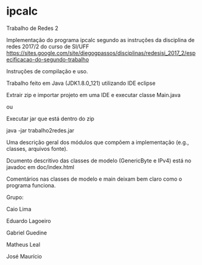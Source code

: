 # ipcalc
Trabalho de Redes 2

Implementação do programa ipcalc segundo as instruções da disciplina de redes 2017/2 do curso de SI/UFF
https://sites.google.com/site/diegogpassos/disciplinas/redesisi_2017_2/especificacao-do-segundo-trabalho

Instruções de compilação e uso.

  Trabalho feito em Java (JDK1.8.0_121) utilizando IDE eclipse
  
  Extrair zip e importar projeto em uma IDE e executar classe Main.java
  
  ou
  
  Executar jar que está dentro do zip
  
  java -jar trabalho2redes.jar
  
  
Uma descrição geral dos módulos que compõem a implementação (e.g., classes, arquivos fonte).

  Dcumento descritivo das classes de modelo (GenericByte e IPv4) está no javadoc em doc/index.html
  
  Comentários nas classes de modelo e main deixam bem claro como o programa funciona.

Grupo:

  Caio Lima
  
  Eduardo Lagoeiro
  
  Gabriel Guedine
  
  Matheus Leal
  
  José Maurício
  
